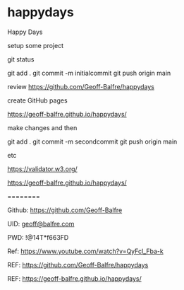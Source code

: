 # happydays
Happy Days

setup some project

git status

git add .
git commit -m initialcommit
git push origin main

review https://github.com/Geoff-Balfre/happydays

create GitHub pages

https://geoff-balfre.github.io/happydays/

make changes and then

git add .
git commit -m secondcommit
git push origin main

etc


https://validator.w3.org/

https://geoff-balfre.github.io/happydays/


========

Github: https://github.com/Geoff-Balfre

UID: geoff@balfre.com

PWD: !@14T*f663FD

Ref: https://www.youtube.com/watch?v=QyFcl_Fba-k

REF: https://github.com/Geoff-Balfre/happydays

REF: https://geoff-balfre.github.io/happydays/





